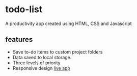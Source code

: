 # todo-list
A productivity app created using HTML, CSS and Javascript

## features
-   Save to-do items to custom project folders
-   Data saved to local storage.
-   Three levels of priority
-   Responsive design
[live app](https://yihfei.github.io/todo-list/)